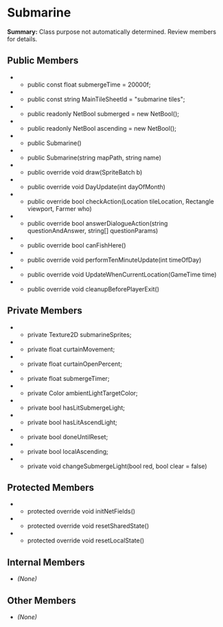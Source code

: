 # Submarine

**Summary:** Class purpose not automatically determined. Review members for details.

## Public Members
- - public const float submergeTime = 20000f;
- - public const string MainTileSheetId = "submarine tiles";
- - public readonly NetBool submerged = new NetBool();
- - public readonly NetBool ascending = new NetBool();
- - public Submarine()
- - public Submarine(string mapPath, string name)
- - public override void draw(SpriteBatch b)
- - public override void DayUpdate(int dayOfMonth)
- - public override bool checkAction(Location tileLocation, Rectangle viewport, Farmer who)
- - public override bool answerDialogueAction(string questionAndAnswer, string[] questionParams)
- - public override bool canFishHere()
- - public override void performTenMinuteUpdate(int timeOfDay)
- - public override void UpdateWhenCurrentLocation(GameTime time)
- - public override void cleanupBeforePlayerExit()

## Private Members
- - private Texture2D submarineSprites;
- - private float curtainMovement;
- - private float curtainOpenPercent;
- - private float submergeTimer;
- - private Color ambientLightTargetColor;
- - private bool hasLitSubmergeLight;
- - private bool hasLitAscendLight;
- - private bool doneUntilReset;
- - private bool localAscending;
- - private void changeSubmergeLight(bool red, bool clear = false)

## Protected Members
- - protected override void initNetFields()
- - protected override void resetSharedState()
- - protected override void resetLocalState()

## Internal Members
- *(None)*

## Other Members
- *(None)*
